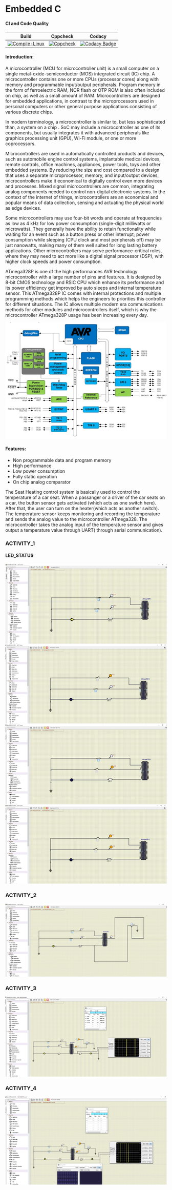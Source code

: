 # Embedded C 

#### CI and Code Quality
|Build|Cppcheck|Codacy|
|:--:|:--:|:--:|
|[![Compile-Linux](https://github.com/260214/Embedded_Activity/actions/workflows/compile.yml/badge.svg)](https://github.com/260214/Embedded_Activity/actions/workflows/compile.yml)|[![Cppcheck](https://github.com/260214/Embedded_Activity/actions/workflows/Codequality.yml/badge.svg)](https://github.com/260214/Embedded_Activity/actions/workflows/Codequality.yml)|[![Codacy Badge](https://app.codacy.com/project/badge/Grade/5b348aa747d448c6956a23de6776c18c)](https://www.codacy.com/gh/260214/Embedded_Activity/dashboard?utm_source=github.com&amp;utm_medium=referral&amp;utm_content=260214/Embedded_Activity&amp;utm_campaign=Badge_Grade)|




#### Introduction:

A microcontroller (MCU for microcontroller unit) is a small computer on a single metal-oxide-semiconductor (MOS) integrated circuit (IC) chip. A microcontroller contains one or more CPUs (processor cores) along with memory and programmable input/output peripherals. Program memory in the form of ferroelectric RAM, NOR flash or OTP ROM is also often included on chip, as well as a small amount of RAM. Microcontrollers are designed for embedded applications, in contrast to the microprocessors used in personal computers or other general purpose applications consisting of various discrete chips.

In modern terminology, a microcontroller is similar to, but less sophisticated than, a system on a chip . SoC may include a microcontroller as one of its components, but usually integrates it with advanced peripherals like graphics processing unit (GPU), Wi-Fi module, or one or more coprocessors.

Microcontrollers are used in automatically controlled products and devices, such as automobile engine control systems, implantable medical devices, remote controls, office machines, appliances, power tools, toys and other embedded systems. By reducing the size and cost compared to a design that uses a separate microprocessor, memory, and input/output devices, microcontrollers make it economical to digitally control even more devices and processes. Mixed signal microcontrollers are common, integrating analog components needed to control non-digital electronic systems. In the context of the internet of things, microcontrollers are an economical and popular means of data collection, sensing and actuating the physical world as edge devices.

Some microcontrollers may use four-bit words and operate at frequencies as low as 4 kHz for low power consumption (single-digit milliwatts or microwatts). They generally have the ability to retain functionality while waiting for an event such as a button press or other interrupt; power consumption while sleeping (CPU clock and most peripherals off) may be just nanowatts, making many of them well suited for long lasting battery applications. Other microcontrollers may serve performance-critical roles, where they may need to act more like a digital signal processor (DSP), with higher clock speeds and power consumption.

ATmega328P is one of the high performances AVR technology microcontroller with a large number of pins and features. It is designed by 8-bit CMOS technology and RSIC CPU which enhance its performance and its power efficiency get improved by auto sleeps and internal temperature sensor. This ATmega328P IC comes with internal protections and multiple programming methods which helps the engineers to priorities this controller for different situations. The IC allows multiple modern era communications methods for other modules and microcontrollers itself, which is why the microcontroller ATmega328P usage has been increasing every day.

![ATmega328 BLOCK DIAGRAM](Simulation_Images/ATMEGA328P-Block-Diagram.jpg)

#### Features:
* Non programmable data and program memory
* High performance
* Low power consumption
* Fully static operation
* On chip analog comparator

The Seat Heating control system is basically used to control the temperature of a car seat. When a passanger or a driver of the car seats on a car, the button sensor gets activated (which acts as one switch here). After that, the user can turn on the heater(which acts as another switch). The temperature sensor keeps monitoring and recording the temperature and sends the analog value to the microcontroller ATmega328. The microcontroller takes the analog input of the temperature sensor and gives output a temperature value through UART( through serial communication).





### ACTIVITY_1
#### LED_STATUS
![LED GLOWS](Simulation_Images/PIC1.png)
![LED DOESN'T GLOW](Simulation_Images/PIC2.png)
![LED DOESN'T GLOW](Simulation_Images/PIC3.png)
![LED DOESN'T GLOW](Simulation_Images/PIC4.png)


### ACTIVITY_2
![ReadADC](Simulation_Images/ACT_2.png)


### ACTIVITY_3
![PWMOutput](Simulation_Images/ACT_3.png)


### ACTIVITY_4
![UART](Simulation_Images/ACT_4.png)







